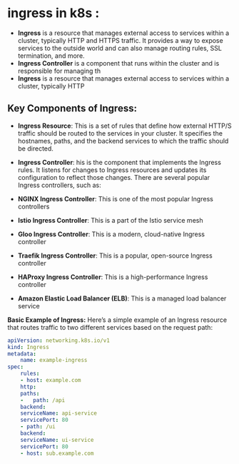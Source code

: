 # ingress in k8s :
- **Ingress** is a resource that manages external access to services within a cluster, typically HTTP and HTTPS traffic. It provides a way to expose services to the outside world and can also manage routing rules, SSL termination, and more.
- **Ingress Controller** is a component that runs within the cluster and is responsible for managing th
- **Ingress** is a resource that manages external access to services within a cluster, typically HTTP


## Key Components of Ingress:
- **Ingress Resource**: This is a set of rules that define how external HTTP/S traffic should be routed to the services in your cluster. It specifies the hostnames, paths, and the backend services to which the traffic should be directed.

- **Ingress Controller**: his is the component that implements the Ingress rules. It listens for changes to Ingress resources and updates its configuration to reflect those changes. There are several popular Ingress controllers, such as:
- **NGINX Ingress Controller**: This is one of the most popular Ingress controllers
- **Istio Ingress Controller**: This is a part of the Istio service mesh
- **Gloo Ingress Controller**: This is a modern, cloud-native Ingress controller
- **Traefik Ingress Controller**: This is a popular, open-source Ingress controller
- **HAProxy Ingress Controller**: This is a high-performance Ingress controller
- **Amazon Elastic Load Balancer (ELB)**: This is a managed load balancer service

**Basic Example of Ingress:** Here’s a simple example of an Ingress resource that routes traffic to two different services based on the request path:
```yaml
apiVersion: networking.k8s.io/v1
kind: Ingress
metadata:
    name: example-ingress
spec:
    rules:
    - host: example.com
    http:
    paths:
    -   path: /api
    backend:
    serviceName: api-service
    servicePort: 80
    - path: /ui
    backend:
    serviceName: ui-service
    servicePort: 80
    - host: sub.example.com
```
